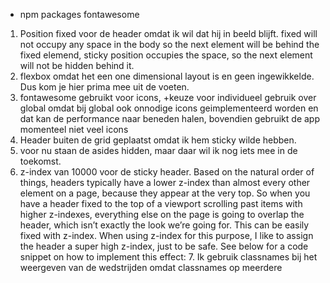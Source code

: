 - npm packages fontawesome

1. Position fixed voor de header omdat ik wil dat hij in beeld blijft. fixed will not occupy any space in the body so the next element will be behind the fixed elemend, sticky position occupies the space, so the next element will not be hidden behind it. 
2. flexbox omdat het een one dimensional layout is en geen ingewikkelde. Dus kom je hier prima mee uit de voeten.
3. fontawesome gebruikt voor icons, +keuze voor individueel gebruik over global omdat bij global ook onnodige icons geimplementeerd worden en dat kan de performance naar beneden halen, bovendien gebruikt de app momenteel niet veel icons
4. Header buiten de grid geplaatst omdat ik hem sticky wilde hebben.
5. voor nu staan de asides hidden, maar daar wil ik nog iets mee in de toekomst.
6. z-index van 10000 voor de sticky header.
   Based on the natural order of things, headers typically have a lower z-index than almost every other element on a page, because they appear at the very top. So when you have a header fixed to the top of a viewport scrolling past items with higher z-indexes, everything else on the page is going to overlap the header, which isn’t exactly the look we’re going for. This can be easily fixed with z-index. When using z-index for this purpose, I like to assign the header a super high z-index, just to be safe. See below for a code snippet on how to implement this effect:
   7. Ik gebruik classnames bij het weergeven van de wedstrijden omdat classnames op meerdere 